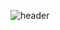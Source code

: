 ![header](https://capsule-render.vercel.app/api?type=waving&color=gradient&customColorList=5&height=280&section=header&text=HyundongSung&animation=fadeIn&20render&fontSize=70)
